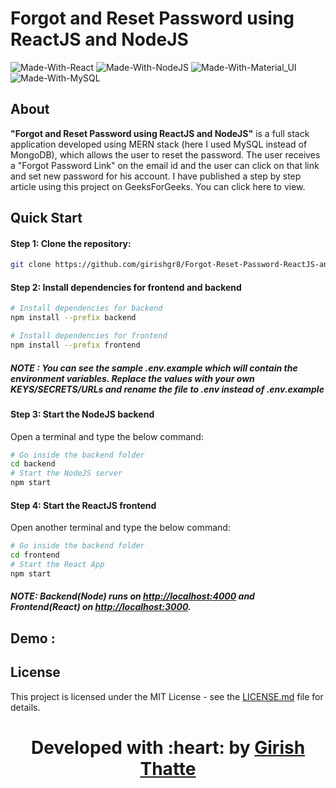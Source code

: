 # Forgot and Reset Password using ReactJS and NodeJS

![Made-With-React](https://img.shields.io/badge/Made_with-React-informational?style=for-the-badge&logo=react) ![Made-With-NodeJS](https://img.shields.io/badge/Made_with-NodeJS-informational?style=for-the-badge&logo=nodedotjs) ![Made-With-Material_UI](https://img.shields.io/badge/Made_with-Material_UI-informational?style=for-the-badge&logo=mui) ![Made-With-MySQL](https://img.shields.io/badge/Made_with-MySQL-informational?style=for-the-badge&logo=mysql)

## About

**"Forgot and Reset Password using ReactJS and NodeJS"** is a full stack application developed using MERN stack (here I used MySQL instead of MongoDB), which allows the user to reset the password. The user receives a "Forgot Password Link" on the email id and the user can click on that link and set new password for his account. I have published a step by step article using this project on GeeksForGeeks. You can click here to view.

## Quick Start

#### Step 1: Clone the repository:

```bash
git clone https://github.com/girishgr8/Forgot-Reset-Password-ReactJS-and-NodeJS.git
```

#### Step 2: Install dependencies for frontend and backend

```bash
# Install dependencies for backend
npm install --prefix backend

# Install dependencies for frontend
npm install --prefix frontend
```

##### **NOTE** : You can see the sample .env.example which will contain the environment variables. Replace the values with your own KEYS/SECRETS/URLs and rename the file to .env instead of .env.example

#### Step 3: Start the NodeJS backend

Open a terminal and type the below command:

```bash
# Go inside the backend folder
cd backend
# Start the NodeJS server
npm start
```

#### Step 4: Start the ReactJS frontend

Open another terminal and type the below command:

```bash
# Go inside the backend folder
cd frontend
# Start the React App
npm start
```

##### NOTE: Backend(Node) runs on [http://localhost:4000](http://localhost:4000 "NodeJS Backend") and Frontend(React) on [http://localhost:3000](http://localhost:3000 "ReactJS Frontend").

## Demo :

## License

This project is licensed under the MIT License - see the [LICENSE.md](https://github.com/girishgr8/Forgot-Reset-Password-ReactJS-and-NodeJS/blob/main/LICENSE "LICENSE") file for details.

<h1 align="center"><b>Developed with :heart: by <a href="https://girishgr8.github.io/" target="_blank">Girish Thatte</a></b></h1>
